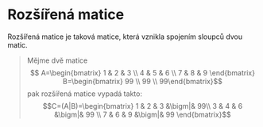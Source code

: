 # Rozšířená matice
Rozšířená matice je taková matice, která vznikla spojením sloupců dvou matic.

>Mějme dvě matice
>$$
A=\begin{bmatrix}
1 & 2 & 3 \\
4 & 5 & 6 \\
7 & 8 & 9
\end{bmatrix} 
B=\begin{bmatrix} 99 \\ 99 \\ 99\end{bmatrix}$$
>pak rozšířená matice vypadá takto:
>$$C=(A|B)=\begin{bmatrix}
1 & 2 & 3 &\bigm|& 99\\
3 & 4 & 6 &\bigm|& 99 \\
7 & 6 & 9 &\bigm|& 99
\end{bmatrix}$$